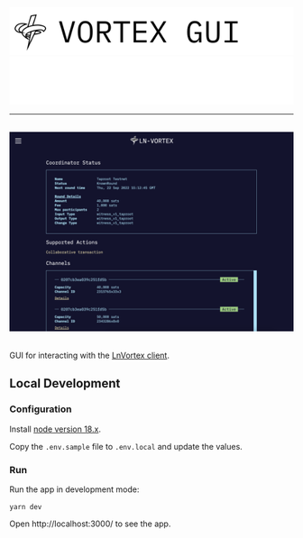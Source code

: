 <div>
  <img src="docs/assets/vortex-gui-light-mode.svg#gh-light-mode-only" alt="ln-vortex-gui">
  <img src="docs/assets/vortex-gui-dark-mode.svg#gh-dark-mode-only" alt="ln-vortex-gui">
</div>

---

<br />

<div>
  <img src="docs/assets/home-screen.png" alt="home screen">
</div>

<br />

GUI for interacting with the [LnVortex client](https://github.com/ln-vortex/ln-vortex).

## Local Development

### Configuration

Install [node version 18.x](https://nodejs.org/en/about/releases/).

Copy the `.env.sample` file to `.env.local` and update the values.

### Run

Run the app in development mode:

```
yarn dev
```

Open http://localhost:3000/ to see the app.
